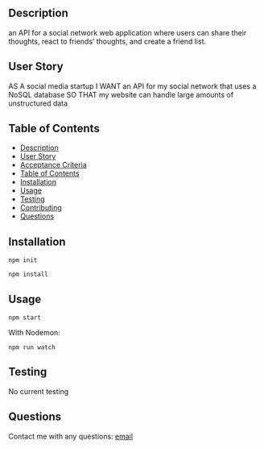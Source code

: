 ## Description

an API for a social network web application where users can share their thoughts, react to friends’ thoughts, and create a friend list.

## User Story

AS A social media startup
I WANT an API for my social network that uses a NoSQL database
SO THAT my website can handle large amounts of unstructured data

## Table of Contents

- [Description](#description)
- [User Story](#user-story)
- [Acceptance Criteria](#acceptance-criteria)
- [Table of Contents](#table-of-contents)
- [Installation](#installation)
- [Usage](#usage)
- [Testing](#testing)
- [Contributing](#contributing)
- [Questions](#questions)

## Installation

`npm init`

`npm install`
  
## Usage

`npm start`

With Nodemon:

`npm run watch`

## Testing
No current testing

## Questions
Contact me with any questions: [email](sotelom3x@hotmail.com)